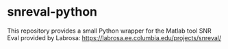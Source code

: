 # snreval-python
This repository provides a small Python wrapper for the Matlab tool SNR Eval provided by Labrosa: https://labrosa.ee.columbia.edu/projects/snreval/
